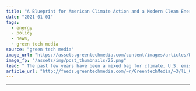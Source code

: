 ```yaml
---
title: "A Blueprint for American Climate Action and a Modern Clean Energy Economy"
date: "2021-01-01"
tags: 
  - energy
  - policy
  - news,
  - green tech media
source: "green tech media"
image_url: "https://assets.greentechmedia.com/content/images/articles/Wind_Iowa_XL_1.jpg"
image_fp: "/assets/img/post_thumbnails/25.png"
lead: " The past few years have been a mixed bag for climate. U.S. emissions declined to their lowest level in three decade this year, but these reductions came at an incredible cost as the economy shut down amid the coronavirus pandemic. The challenge now  ..."
article_url: "http://feeds.greentechmedia.com/~r/GreentechMedia/~3/lL_G0yjHSf8/a-blueprint-for-american-climate-action-and-a-modern-clean-energy-economy"
---
```


---
